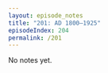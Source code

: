 ```yaml
---
layout: episode_notes
title: "201: AD 1800–1925"
episodeIndex: 204
permalink: /201
---
```

No notes yet.
